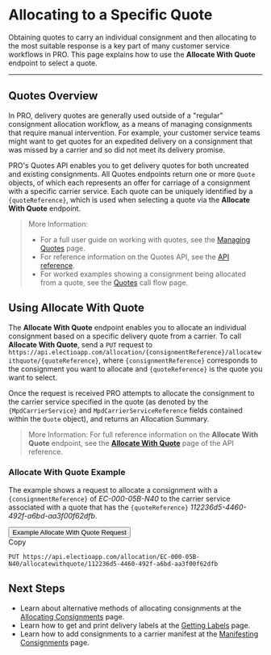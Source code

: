 # Allocating to a Specific Quote

Obtaining quotes to carry an individual consignment and then allocating to the most suitable response is a key part of many customer service workflows in PRO. This page explains how to use the **Allocate With Quote** endpoint to select a quote.

---

## Quotes Overview

In PRO, delivery quotes are generally used outside of a "regular" consignment allocation workflow, as a means of managing consignments that require manual intervention. For example, your customer service teams might want to get quotes for an expedited delivery on a consignment that was missed by a carrier and so did not meet its delivery promise. 

PRO's Quotes API enables you to get delivery quotes for both uncreated and existing consignments. All Quotes endpoints return one or more `Quote` objects, of which each represents an offer for carriage of a consignment with a specific carrier service. Each quote can be uniquely identified by a `{quoteReference}`, which is used when selecting a quote via the **Allocate With Quote** endpoint.

> <span class="note-header">More Information:</span>
>
> * For a full user guide on working with quotes, see the <a href="/api/help/managing_quotes.html">Managing Quotes</a> page.
> * For reference information on the Quotes API, see the <a href="https://docs.electioapp.com/#/api/GetQuotes">API reference</a>.
> * For worked examples showing a consignment being allocated from a quote, see the <a href="/api/help/flows/quotes_flow.html">Quotes</a> call flow page.

## Using Allocate With Quote

The **Allocate With Quote** endpoint enables you to allocate an individual consignment based on a specific delivery quote from a carrier. To call **Allocate With Quote**, send a `PUT` request to `https://api.electioapp.com/allocation/{consignmentReference}/allocatewithquote/{quoteReference}`, where `{consignmentReference}` corresponds to the consignment you want to allocate and `{quoteReference}` is the quote you want to select.

Once the request is received PRO attempts to allocate the consignment to the carrier service specified in the quote (as denoted by the `{MpdCarrierService}` and `MpdCarrierServiceReference` fields contained within the `Quote` object), and returns an Allocation Summary.

> <span class="note-header">More Information:</span>
>  For full reference information on the <strong>Allocate With Quote</strong> endpoint, see the <strong><a href="https://docs.electioapp.com/#/api/AllocateWithQuote">Allocate With Quote</a></strong> page of the API reference.

### Allocate With Quote Example

The example shows a request to allocate a consignment with a `{consignmentReference}` of _EC-000-05B-N40_ to the carrier service associated with a quote that has the `{quoteReference}` _112236d5-4460-492f-a6bd-aa3f00f62dfb_.

<div class="tab">
    <button class="staticTabButton">Example Allocate With Quote Request</button>
    <div class="copybutton" onclick="CopyToClipboard(this, 'allocateWithQuoteRequest')"><span class='glyphicon glyphicon-copy'></span><span class='copy'>Copy</span></div>
</div>

<div id="allocateWithQuoteRequest" class="staticTabContent" onclick="CopyToClipboard(this, 'allocateWithQuoteRequest')">

```
PUT https://api.electioapp.com/allocation/EC-000-05B-N40/allocatewithquote/112236d5-4460-492f-a6bd-aa3f00f62dfb
```

</div>   

## Next Steps

* Learn about alternative methods of allocating consignments at the [Allocating Consignments](/api/help/allocating_consignments.html) page.
* Learn how to get and print delivery labels at the [Getting Labels](/api/help/getting_labels.html) page.
* Learn how to add consignments to a carrier manifest at the [Manifesting Consignments](/api/help/manifesting_consignments.html) page.

<script src="../../scripts/requesttabs.js"></script>
<script src="../../scripts/responsetabs.js"></script>
<script src="../../scripts/copy.js"></script>